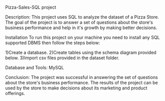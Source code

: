 Pizza-Sales-SQL project

Description:
This project uses SQL to analyze the dataset of a Pizza Store. The goal of the project is to answer a set of questions about the store's business performance and help in it's growth by making better decisions.

Installation
To run this project on your machine you need to install any SQL supported DBMS then follow the steps below:

1)Create a database.
2)Create tables using the schema diagram provided below.
3)Import csv files provided in the dataset folder.

Database and Tools:
MySQL

Conclusion:
The project was successful in answering the set of questions about the store's business performance. The results of the project can be used by the store to make decisions about its marketing and product offerings.
